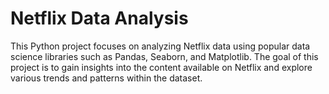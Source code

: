 # Netflix Data Analysis
This Python project focuses on analyzing Netflix data using popular data science libraries such as Pandas, Seaborn, and Matplotlib. The goal of this project is to gain insights into the content available on Netflix and explore various trends and patterns within the dataset.

